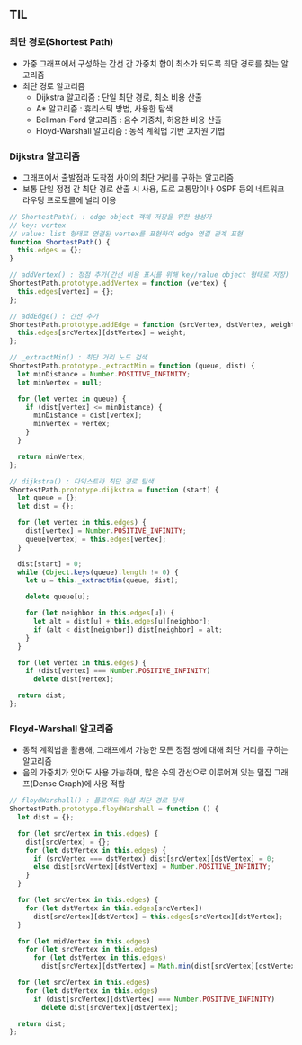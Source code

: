 ## TIL

### 최단 경로(Shortest Path)
- 가중 그래프에서 구성하는 간선 간 가중치 합이 최소가 되도록 최단 경로를 찾는 알고리즘
- 최단 경로 알고리즘
  - Dijkstra 알고리즘 : 단일 최단 경로, 최소 비용 산출
  - A* 알고리즘 : 휴리스틱 방법, 사용한 탐색
  - Bellman-Ford 알고리즘 : 음수 가중치, 허용한 비용 산출
  - Floyd-Warshall 알고리즘 : 동적 계획법 기반 고차원 기법

 ### Dijkstra 알고리즘
 - 그래프에서 출발점과 도착점 사이의 최단 거리를 구하는 알고리즘
 - 보통 단일 정점 간 최단 경로 산출 시 사용, 도로 교통망이나 OSPF 등의 네트워크 라우팅 프로토콜에 널리 이용
```javascript
// ShortestPath() : edge object 객체 저장을 위한 생성자
// key: vertex
// value: list 형태로 연결된 vertex를 표현하여 edge 연결 관계 표현
function ShortestPath() {
  this.edges = {};
}

// addVertex() : 정점 추가(간선 비용 표시를 위해 key/value object 형태로 저장)
ShortestPath.prototype.addVertex = function (vertex) {
  this.edges[vertex] = {};
};

// addEdge() : 간선 추가
ShortestPath.prototype.addEdge = function (srcVertex, dstVertex, weight) {
  this.edges[srcVertex][dstVertex] = weight;
};

// _extractMin() : 최단 거리 노드 검색
ShortestPath.prototype._extractMin = function (queue, dist) {
  let minDistance = Number.POSITIVE_INFINITY;
  let minVertex = null;

  for (let vertex in queue) {
    if (dist[vertex] <= minDistance) {
      minDistance = dist[vertex];
      minVertex = vertex;
    }
  }

  return minVertex;
};

// dijkstra() : 다익스트라 최단 경로 탐색
ShortestPath.prototype.dijkstra = function (start) {
  let queue = {};
  let dist = {};

  for (let vertex in this.edges) {
    dist[vertex] = Number.POSITIVE_INFINITY;
    queue[vertex] = this.edges[vertex];
  }

  dist[start] = 0;
  while (Object.keys(queue).length != 0) {
    let u = this._extractMin(queue, dist);

    delete queue[u];

    for (let neighbor in this.edges[u]) {
      let alt = dist[u] + this.edges[u][neighbor];
      if (alt < dist[neighbor]) dist[neighbor] = alt;
    }
  }

  for (let vertex in this.edges) {
    if (dist[vertex] === Number.POSITIVE_INFINITY)
      delete dist[vertex];

  return dist;
};
```

### Floyd-Warshall 알고리즘
- 동적 계획법을 활용해, 그래프에서 가능한 모든 정점 쌍에 대해 최단 거리를 구하는 알고리즘
- 음의 가중치가 있어도 사용 가능하며, 많은 수의 간선으로 이루어져 있는 밀집 그래프(Dense Graph)에 사용 적합
```javascript
// floydWarshall() : 플로이드-워셜 최단 경로 탐색
ShortestPath.prototype.floydWarshall = function () {
  let dist = {};

  for (let srcVertex in this.edges) {
    dist[srcVertex] = {};
    for (let dstVertex in this.edges) {
      if (srcVertex === dstVertex) dist[srcVertex][dstVertex] = 0;
      else dist[srcVertex][dstVertex] = Number.POSITIVE_INFINITY;
    }
  }

  for (let srcVertex in this.edges) {
    for (let dstVertex in this.edges[srcVertex])
      dist[srcVertex][dstVertex] = this.edges[srcVertex][dstVertex];
  }

  for (let midVertex in this.edges) 
    for (let srcVertex in this.edges)
      for (let dstVertex in this.edges)
        dist[srcVertex][dstVertex] = Math.min(dist[srcVertex][dstVertex], dist[srcVertex][midVertex] + dist[midVertex][dstVertex]);

  for (let srcVertex in this.edges)
    for (let dstVertex in this.edges)
      if (dist[srcVertex][dstVertex] === Number.POSITIVE_INFINITY)
        delete dist[srcVertex][dstVertex];

  return dist;
};
```
